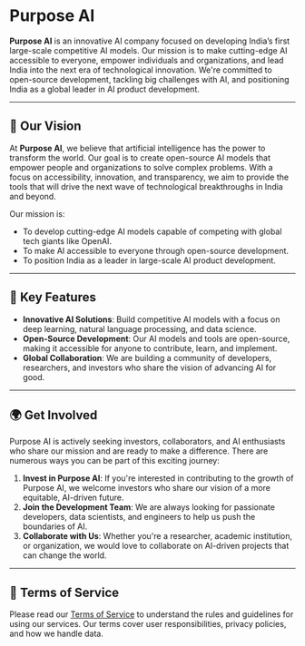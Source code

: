 # Purpose AI

**Purpose AI** is an innovative AI company focused on developing India’s first large-scale competitive AI models. Our mission is to make cutting-edge AI accessible to everyone, empower individuals and organizations, and lead India into the next era of technological innovation. We're committed to open-source development, tackling big challenges with AI, and positioning India as a global leader in AI product development.

---

## 🚀 **Our Vision**

At **Purpose AI**, we believe that artificial intelligence has the power to transform the world. Our goal is to create open-source AI models that empower people and organizations to solve complex problems. With a focus on accessibility, innovation, and transparency, we aim to provide the tools that will drive the next wave of technological breakthroughs in India and beyond.

Our mission is:
- To develop cutting-edge AI models capable of competing with global tech giants like OpenAI.
- To make AI accessible to everyone through open-source development.
- To position India as a leader in large-scale AI product development.

---

## 🌟 **Key Features**

- **Innovative AI Solutions**: Build competitive AI models with a focus on deep learning, natural language processing, and data science.
- **Open-Source Development**: Our AI models and tools are open-source, making it accessible for anyone to contribute, learn, and implement.
- **Global Collaboration**: We are building a community of developers, researchers, and investors who share the vision of advancing AI for good.

---

## 🌍 **Get Involved**

Purpose AI is actively seeking investors, collaborators, and AI enthusiasts who share our mission and are ready to make a difference. There are numerous ways you can be part of this exciting journey:

1. **Invest in Purpose AI**: If you're interested in contributing to the growth of Purpose AI, we welcome investors who share our vision of a more equitable, AI-driven future.
2. **Join the Development Team**: We are always looking for passionate developers, data scientists, and engineers to help us push the boundaries of AI.
3. **Collaborate with Us**: Whether you're a researcher, academic institution, or organization, we would love to collaborate on AI-driven projects that can change the world.

---

## 📜 **Terms of Service**

Please read our [Terms of Service](https://purposeai.web.app) to understand the rules and guidelines for using our services. Our terms cover user responsibilities, privacy policies, and how we handle data.
